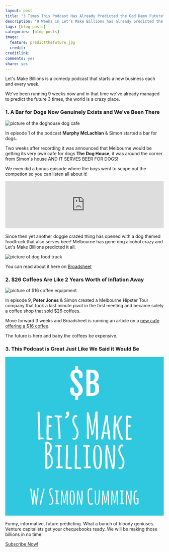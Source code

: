 ```yaml
---
layout: post
title: "3 Times This Podcast Has Already Predicted the God Damn Future"
description: "9 Weeks in Let's Make Billions has already predicted the future 3 times"
tags: [blog-posts]
categories: [blog-posts]
image:
  feature: predictthefuture.jpg
  credit: 
creditlink:
comments: yes
share: yes
---
```


Let's Make Billions is a comedy podcast that starts a new business each and every week.

We've been running 9 weeks now and in that time we've already managed to predict the future 3 times, the world is a crazy place.

### 1. A Bar for Dogs Now Genuinely Exists and We've Been There

![picture of the doghouse dog cafe](https://www.broadsheet.com.au/media/cache/ab/a2/aba2d7c6aae1e13d693fbc17677eb741.jpg "Picture of The DOGHOUSE cafe")

In episode 1 of the podcast **Murphy McLachlan** & Simon started a bar for dogs.

Two weeks after recording it was announced that Melbourne would be getting its very own cafe for dogs **The Dog House**, it was around the corner from Simon's house AND IT SERVES BEER FOR DOGS!

We even did a bonus episode where the boys went to scope out the competion so you can listen all about it!

<iframe src="https://www.omnycontent.com/w/player/?orgId=f74cc2ac-5cea-4914-99d8-a67c008ca26e&programId=df7f3c35-9d13-4dc2-baa6-a67c008d8993&clipId=945134ef-886e-4a45-9b77-a67c008d9526" width="100%" height="150px" frameborder="0"></iframe>

Since then yet another doggie crazed thing has opened with a dog themed foodtruck that also serves beer! Melbourne has gone dog alcohol crazy and Let's Make Billions predicted it all.

![picture of dog food truck](https://www.broadsheet.com.au/media/cache/04/0f/040f35cfe8a31af9af8c5f53d2a4d41b.jpg "The Dog Food Truck")

You can read about it here on [Broadsheet](https://www.broadsheet.com.au/national/food-and-drink/article/melbourne-now-has-food-truck-dogs)


### 2. $26 Coffees Are Like 2 Years Worth of Inflation Away

![picture of $16 coffee equipment](https://www.broadsheet.com.au/media/cache/99/6f/996f1ad078eef60d6d6251841d932526.jpg)

In episode 9, **Peter Jones** & Simon created a Melbourne Hipster Tour company that took a last minute pivot in the first meeting and became solely a coffee shop that sold $26 coffees.

Move forward 3 weeks and Broadsheet is running an article on a [new cafe offering a $16 coffee](https://www.broadsheet.com.au/national/food-and-drink/article/asskicker-coffee).

The future is here and baby the coffees be expensive.

### 3. This Podcast is Great Just Like We Said it Would Be

![let's make billions podcast logo](/images/letsmakebillionspodcast.jpg)

Funny, informative, future predicting. What a bunch of bloody geniuses. Venture capitalists get your chequebooks ready. We will be making those billions in no time!

<a href="http://bit.ly/predictTheFutureListicleiTunes" class="btn btn-success" >Subscribe Now!</a>